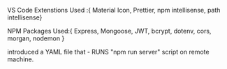 VS Code Extenstions Used :{ Material Icon, Prettier, npm intellisense, path intellisense}

NPM Packages Used:{ Express, Mongoose, JWT, bcrypt, dotenv, cors, morgan, nodemon }

introduced a YAML file that - RUNS "npm run server" script on remote machine.

